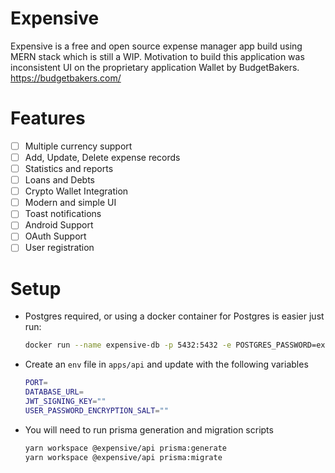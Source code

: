 # Expensive

Expensive is a free and open source expense manager app build using MERN stack which is still a WIP. Motivation to build this application was inconsistent UI on the proprietary application Wallet by BudgetBakers. https://budgetbakers.com/

# Features

- [ ] Multiple currency support
- [ ] Add, Update, Delete expense records
- [ ] Statistics and reports
- [ ] Loans and Debts
- [ ] Crypto Wallet Integration
- [ ] Modern and simple UI
- [ ] Toast notifications
- [ ] Android Support
- [ ] OAuth Support
- [ ] User registration

# Setup

- Postgres required, or using a docker container for Postgres is easier just run:
  ```sh
  docker run --name expensive-db -p 5432:5432 -e POSTGRES_PASSWORD=expensive -e POSTGRES_USER=expensive -e POSTGRES_DB=expensive -d postgres
  ```
- Create an `env` file in `apps/api` and update with the following variables
  ```sh
  PORT=
  DATABASE_URL=
  JWT_SIGNING_KEY=""
  USER_PASSWORD_ENCRYPTION_SALT=""
  ```
- You will need to run prisma generation and migration scripts
  ```sh
  yarn workspace @expensive/api prisma:generate
  yarn workspace @expensive/api prisma:migrate
  ```
